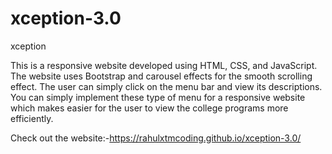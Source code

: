 # xception-3.0
xception

This is a responsive website developed using HTML, CSS, and JavaScript. The website uses
Bootstrap and carousel effects for the smooth scrolling effect. The user can simply click on
the menu bar and view its descriptions. You can simply implement these type of menu for a
responsive website which makes easier for the user to view the college programs more
efficiently.

Check out the website:-https://rahulxtmcoding.github.io/xception-3.0/
